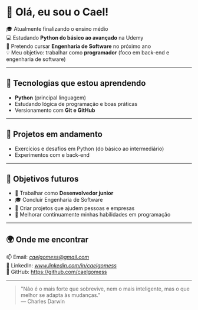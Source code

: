 # 👋 Olá, eu sou o Cael!

🎓 Atualmente finalizando o ensino médio  
💻 Estudando **Python do básico ao avançado** na Udemy  
🚀 Pretendo cursar **Engenharia de Software** no próximo ano  
💡 Meu objetivo: trabalhar como **programador** (foco em back-end e engenharia de software)

---

## 🐍 Tecnologias que estou aprendendo
- **Python** (principal linguagem) 
- Estudando lógica de programação e boas práticas
- Versionamento com **Git e GitHub**

---

## 🧩 Projetos em andamento
- Exercícios e desafios em Python (do básico ao intermediário)
- Experimentos com e back-end

---

## 🎯 Objetivos futuros
- 🏦 Trabalhar como **Desenvolvedor junior**
- 🎓 Concluir Engenharia de Software
- 💼 Criar projetos que ajudem pessoas e empresas
- 🧱 Melhorar continuamente minhas habilidades em programação

---

## 🌍 Onde me encontrar
📫 Email: *caelgomess@gmail.com*  
💼 LinkedIn: *www.linkedin.com/in/caelgomess*  
🐙 GitHub: https://github.com/caelgomess

---

> "Não é o mais forte que sobrevive, nem o mais inteligente, mas o que melhor se adapta às mudanças."  
> — Charles Darwin
